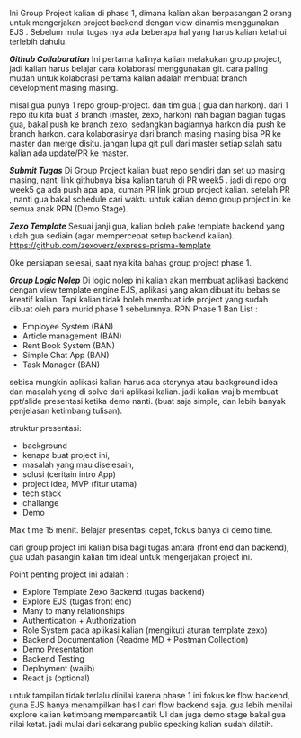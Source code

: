 Ini Group Project kalian di phase 1, dimana kalian akan berpasangan 2 orang untuk mengerjakan project backend dengan view dinamis menggunakan EJS . Sebelum mulai tugas nya ada beberapa hal yang harus kalian ketahui terlebih dahulu.

***Github Collaboration***
Ini pertama kalinya kalian melakukan group project, jadi kalian harus belajar cara kolaborasi menggunakan git.
cara paling mudah untuk kolaborasi pertama kalian adalah membuat branch development masing masing.

misal gua punya 1 repo group-project. dan tim gua ( gua dan harkon).
dari 1 repo itu kita buat 3 branch (master, zexo, harkon)
nah bagian bagian tugas gua, bakal push ke branch zexo, sedangkan bagiannya harkon dia push ke branch harkon.
cara kolaborasinya dari branch masing masing bisa PR ke master dan merge disitu. jangan lupa git pull dari master setiap salah satu kalian ada update/PR ke master.

***Submit Tugas***
Di Group Project kalian buat repo sendiri dan set up masing masing, nanti link githubnya bisa kalian taruh di PR week5 . jadi di repo org week5 ga ada push apa apa, cuman PR link group project kalian. setelah PR , nanti gua bakal schedule cari waktu untuk kalian demo group project ini ke semua anak RPN (Demo Stage).

***Zexo Template***
Sesuai janji gua, kalian boleh pake template backend yang udah gua sediain (agar mempercepat setup backend kalian).
https://github.com/zexoverz/express-prisma-template

Oke persiapan selesai, saat nya kita bahas group project phase 1.

***Group Logic Nolep***
Di logic nolep ini kalian akan membuat aplikasi backend dengan view template engine EJS, aplikasi yang akan dibuat itu bebas se kreatif kalian. Tapi kalian tidak boleh membuat ide project yang sudah dibuat oleh para murid phase 1 sebelumnya.
RPN Phase 1 Ban List :  
- Employee System (BAN) 
- Article management (BAN) 
- Rent Book System (BAN) 
- Simple Chat App (BAN) 
- Task Manager (BAN)

sebisa mungkin aplikasi kalian harus ada storynya atau background idea dan masalah yang di solve dari aplikasi kalian. jadi kalian wajib membuat ppt/slide presentasi ketika demo nanti. (buat saja simple, dan lebih banyak penjelasan ketimbang tulisan).

struktur presentasi: 
- background
- kenapa buat project ini, 
- masalah yang mau diselesain, 
- solusi (ceritain intro App)
- project idea, MVP (fitur utama)
- tech stack
- challange 
- Demo

Max time 15 menit. Belajar presentasi cepet, fokus banya di demo time.

dari group project ini kalian bisa bagi tugas antara (front end dan backend), gua udah pasangin kalian tim ideal untuk mengerjakan project ini.

Point penting project ini adalah : 
- Explore Template Zexo Backend (tugas backend)
- Explore EJS (tugas front end)
- Many to many relationships 
- Authentication + Authorization
- Role System pada aplikasi kalian (mengikuti aturan template zexo)
- Backend Documentation (Readme MD + Postman Collection)
- Demo Presentation
- Backend Testing 
- Deployment (wajib)
- React js (optional)

untuk tampilan tidak terlalu dinilai karena phase 1 ini fokus ke flow backend, guna EJS hanya menampilkan hasil dari flow backend saja.
gua lebih menilai explore kalian ketimbang mempercantik UI dan juga demo stage bakal gua nilai ketat. jadi mulai dari sekarang public speaking kalian sudah dilatih.
